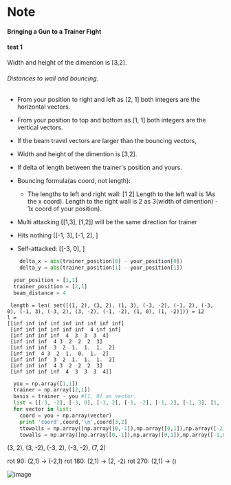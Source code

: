 # Note
#### Bringing a Gun to a Trainer Fight

#### test 1
  Width and height of the dimention is [3,2].

###### Distances to wall and bouncing.
  - From your position to right and left as [2, 1] both integers are the horizontal vectors.
  - From your position to top and bottom as [1, 1] both integers are the vertical vectors.
  - If the beam travel vectors are larger than the bouncing vectors,

  - Width and height of the dimention is [3,2].
  - If delta of length between the trainer's position and yours.
  - Bouncing formula(as coord, not length):
    - The lengths to left and right wall: [1 2]
      Length to the left wall is 1As the x coord).
      Length to the right wall is 2 as  3(width of dimention) - 1x coord of your position).

  - Multi attacking [[1,3], [1,2]] will be the same direction for trainer
  - Hits nothing [[-1, 3], [-1, 2], ]
  - Self-attacked: [[-3, 0], ]

```python
    delta_x = abs(trainer_position[0] - your_position[0])
    delta_y = abs(trainer_position[1] - your_position[1])
```

```python
  your_position = [1,1]
  trainer_position = [2,1]
  beam_distance = 4
```

```
 length = len( set([(1, 2), (3, 2), (1, 3), (-3, -2), (-1, 2), (-3, 0), (-1, 3), (-3, 2), (3, -2), (-1, -2), (1, 0), (1, -2)])) = 12
l =
[[inf inf inf inf inf inf inf inf inf]
 [inf inf inf inf inf inf  4 inf inf]
 [inf inf inf inf  4  3  3  3  4]
 [inf inf inf  4 3  2  2  2  3]
 [inf inf inf  3  2  1.  1.  1.  2]
 [inf inf  4 3  2  1.  0.  1.  2]
 [inf inf inf  3  2  1.  1.  1.  2]
 [inf inf inf  4 3  2  2  2  3]
 [inf inf inf inf  4  3  3  3  4]]
```

```python
  you = np.array([1,1])
  trainer = np.array([2,1])
  basis = trainer - you #[1, 0] as vector.
  list = [[-3, -2], [-3, 0], [-3, 2], [-1, -2], [-1, 2], [-1, 3], [1, -2], [1, 0], [1, 2], [1, 3]]
  for vector in list:
    coord = you + np.array(vector)
    print 'coord',coord,'\n',coord[3,2]
    ttowalls = np.array([np.array([0,-1]),np.array([0,1]),np.array([-2,0]),np.array([1,0])])
    towalls = np.array([np.array([0,-1]),np.array([0,1]),np.array([-1,0]),np.array([2,0])])
```

(3, 2), (3, -2), (-3, 2), (-3, -2), (7, 2)

rot 90:
  (2,1) -> (-2,1)
rot 180:
  (2,1) -> (2, -2)
rot 270:
  (2,1) -> ()


![image](https://user-images.githubusercontent.com/38966382/111641030-b8351f00-8837-11eb-9719-28bf159d720f.png)
